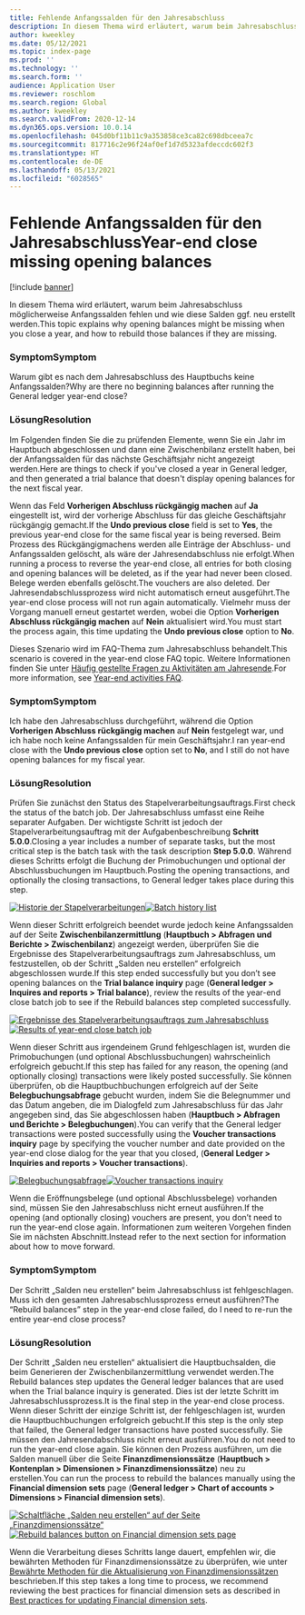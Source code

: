 ```yaml
---
title: Fehlende Anfangssalden für den Jahresabschluss
description: In diesem Thema wird erläutert, warum beim Jahresabschluss möglicherweise Anfangssalden fehlen und wie diese Salden ggf. neu erstellt werden.
author: kweekley
ms.date: 05/12/2021
ms.topic: index-page
ms.prod: ''
ms.technology: ''
ms.search.form: ''
audience: Application User
ms.reviewer: roschlom
ms.search.region: Global
ms.author: kweekley
ms.search.validFrom: 2020-12-14
ms.dyn365.ops.version: 10.0.14
ms.openlocfilehash: 045d0bf11b11c9a353858ce3ca82c698dbceea7c
ms.sourcegitcommit: 817716c2e96f24af0ef1d7d5323afdeccdc602f3
ms.translationtype: HT
ms.contentlocale: de-DE
ms.lasthandoff: 05/13/2021
ms.locfileid: "6028565"
---
```

# <a name="year-end-close-missing-opening-balances"></a><span data-ttu-id="9add9-103">Fehlende Anfangssalden für den Jahresabschluss</span><span class="sxs-lookup"><span data-stu-id="9add9-103">Year-end close missing opening balances</span></span>

[!include [banner](../includes/banner.md)]

<span data-ttu-id="9add9-104">In diesem Thema wird erläutert, warum beim Jahresabschluss möglicherweise Anfangssalden fehlen und wie diese Salden ggf. neu erstellt werden.</span><span class="sxs-lookup"><span data-stu-id="9add9-104">This topic explains why opening balances might be missing when you close a year, and how to rebuild those balances if they are missing.</span></span>

### <a name="symptom"></a><span data-ttu-id="9add9-105">Symptom</span><span class="sxs-lookup"><span data-stu-id="9add9-105">Symptom</span></span>

<span data-ttu-id="9add9-106">Warum gibt es nach dem Jahresabschluss des Hauptbuchs keine Anfangssalden?</span><span class="sxs-lookup"><span data-stu-id="9add9-106">Why are there no beginning balances after running the General ledger year-end close?</span></span> 

### <a name="resolution"></a><span data-ttu-id="9add9-107">Lösung</span><span class="sxs-lookup"><span data-stu-id="9add9-107">Resolution</span></span>

<span data-ttu-id="9add9-108">Im Folgenden finden Sie die zu prüfenden Elemente, wenn Sie ein Jahr im Hauptbuch abgeschlossen und dann eine Zwischenbilanz erstellt haben, bei der Anfangssalden für das nächste Geschäftsjahr nicht angezeigt werden.</span><span class="sxs-lookup"><span data-stu-id="9add9-108">Here are things to check if you've closed a year in General ledger, and then generated a trial balance that doesn't display opening balances for the next fiscal year.</span></span>

<span data-ttu-id="9add9-109">Wenn das Feld **Vorherigen Abschluss rückgängig machen** auf **Ja** eingestellt ist, wird der vorherige Abschluss für das gleiche Geschäftsjahr rückgängig gemacht.</span><span class="sxs-lookup"><span data-stu-id="9add9-109">If the **Undo previous close** field is set to **Yes**, the previous year-end close for the same fiscal year is being reversed.</span></span> <span data-ttu-id="9add9-110">Beim Prozess des Rückgängigmachens werden alle Einträge der Abschluss- und Anfangssalden gelöscht, als wäre der Jahresendabschluss nie erfolgt.</span><span class="sxs-lookup"><span data-stu-id="9add9-110">When running a process to reverse the year-end close, all entries for both closing and opening balances will be deleted, as if the year had never been closed.</span></span> <span data-ttu-id="9add9-111">Belege werden ebenfalls gelöscht.</span><span class="sxs-lookup"><span data-stu-id="9add9-111">The vouchers are also deleted.</span></span> <span data-ttu-id="9add9-112">Der Jahresendabschlussprozess wird nicht automatisch erneut ausgeführt.</span><span class="sxs-lookup"><span data-stu-id="9add9-112">The year-end close process will not run again automatically.</span></span> <span data-ttu-id="9add9-113">Vielmehr muss der Vorgang manuell erneut gestartet werden, wobei die Option **Vorherigen Abschluss rückgängig machen** auf **Nein** aktualisiert wird.</span><span class="sxs-lookup"><span data-stu-id="9add9-113">You must start the process again, this time updating the **Undo previous close** option to **No**.</span></span>

<span data-ttu-id="9add9-114">Dieses Szenario wird im FAQ-Thema zum Jahresabschluss behandelt.</span><span class="sxs-lookup"><span data-stu-id="9add9-114">This scenario is covered in the year-end close FAQ topic.</span></span> <span data-ttu-id="9add9-115">Weitere Informationen finden Sie unter [Häufig gestellte Fragen zu Aktivitäten am Jahresende](faq-year-end-activities.md).</span><span class="sxs-lookup"><span data-stu-id="9add9-115">For more information, see [Year-end activities FAQ](faq-year-end-activities.md).</span></span>

### <a name="symptom"></a><span data-ttu-id="9add9-116">Symptom</span><span class="sxs-lookup"><span data-stu-id="9add9-116">Symptom</span></span>

<span data-ttu-id="9add9-117">Ich habe den Jahresabschluss durchgeführt, während die Option **Vorherigen Abschluss rückgängig machen** auf **Nein** festgelegt war, und ich habe noch keine Anfangssalden für mein Geschäftsjahr.</span><span class="sxs-lookup"><span data-stu-id="9add9-117">I ran year-end close with the **Undo previous close** option set to **No**, and I still do not have opening balances for my fiscal year.</span></span>

### <a name="resolution"></a><span data-ttu-id="9add9-118">Lösung</span><span class="sxs-lookup"><span data-stu-id="9add9-118">Resolution</span></span>

<span data-ttu-id="9add9-119">Prüfen Sie zunächst den Status des Stapelverarbeitungsauftrags.</span><span class="sxs-lookup"><span data-stu-id="9add9-119">First check the status of the batch job.</span></span> <span data-ttu-id="9add9-120">Der Jahresabschluss umfasst eine Reihe separater Aufgaben. Der wichtigste Schritt ist jedoch der Stapelverarbeitungsauftrag mit der Aufgabenbeschreibung **Schritt 5.0.0**.</span><span class="sxs-lookup"><span data-stu-id="9add9-120">Closing a year includes a number of separate tasks, but the most critical step is the batch task with the task description **Step 5.0.0**.</span></span> <span data-ttu-id="9add9-121">Während dieses Schritts erfolgt die Buchung der Primobuchungen und optional der Abschlussbuchungen im Hauptbuch.</span><span class="sxs-lookup"><span data-stu-id="9add9-121">Posting the opening transactions, and optionally the closing transactions, to General ledger takes place during this step.</span></span> 

<span data-ttu-id="9add9-122">[![Historie der Stapelverarbeitungen](./media/yec-mssng-open-blnces-01.png)](./media/yec-mssng-open-blnces-01.png)</span><span class="sxs-lookup"><span data-stu-id="9add9-122">[![Batch history list](./media/yec-mssng-open-blnces-01.png)](./media/yec-mssng-open-blnces-01.png)</span></span>

<span data-ttu-id="9add9-123">Wenn dieser Schritt erfolgreich beendet wurde jedoch keine Anfangssalden auf der Seite **Zwischenbilanzermittlung** (**Hauptbuch > Abfragen und Berichte > Zwischenbilanz**) angezeigt werden, überprüfen Sie die Ergebnisse des Stapelverarbeitungsauftrags zum Jahresabschluss, um festzustellen, ob der Schritt „Salden neu erstellen“ erfolgreich abgeschlossen wurde.</span><span class="sxs-lookup"><span data-stu-id="9add9-123">If this step ended successfully but you don’t see opening balances on the **Trial balance inquiry** page (**General ledger > Inquires and reports > Trial balance**), review the results of the year-end close batch job to see if the Rebuild balances step completed successfully.</span></span>

<span data-ttu-id="9add9-124">[![Ergebnisse des Stapelverarbeitungsauftrags zum Jahresabschluss](./media/yec-mssng-open-blnces-02.png)](./media/yec-mssng-open-blnces-02.png)</span><span class="sxs-lookup"><span data-stu-id="9add9-124">[![Results of year-end close batch job](./media/yec-mssng-open-blnces-02.png)](./media/yec-mssng-open-blnces-02.png)</span></span>

<span data-ttu-id="9add9-125">Wenn dieser Schritt aus irgendeinem Grund fehlgeschlagen ist, wurden die Primobuchungen (und optional Abschlussbuchungen) wahrscheinlich erfolgreich gebucht.</span><span class="sxs-lookup"><span data-stu-id="9add9-125">If this step has failed for any reason, the opening (and optionally closing) transactions were likely posted successfully.</span></span> <span data-ttu-id="9add9-126">Sie können überprüfen, ob die Hauptbuchbuchungen erfolgreich auf der Seite **Belegbuchungsabfrage** gebucht wurden, indem Sie die Belegnummer und das Datum angeben, die im Dialogfeld zum Jahresabschluss für das Jahr angegeben sind, das Sie abgeschlossen haben (**Hauptbuch > Abfragen und Berichte > Belegbuchungen**).</span><span class="sxs-lookup"><span data-stu-id="9add9-126">You can verify that the General ledger transactions were posted successfully using the **Voucher transactions inquiry** page by specifying the voucher number and date provided on the year-end close dialog for the year that you closed, (**General Ledger > Inquiries and reports > Voucher transactions**).</span></span>

<span data-ttu-id="9add9-127">[![Belegbuchungsabfrage](./media/yec-mssng-open-blnces-03.png)](./media/yec-mssng-open-blnces-03.png)</span><span class="sxs-lookup"><span data-stu-id="9add9-127">[![Voucher transactions inquiry](./media/yec-mssng-open-blnces-03.png)](./media/yec-mssng-open-blnces-03.png)</span></span>

<span data-ttu-id="9add9-128">Wenn die Eröffnungsbelege (und optional Abschlussbelege) vorhanden sind, müssen Sie den Jahresabschluss nicht erneut ausführen.</span><span class="sxs-lookup"><span data-stu-id="9add9-128">If the opening (and optionally closing) vouchers are present, you don’t need to run the year-end close again.</span></span> <span data-ttu-id="9add9-129">Informationen zum weiteren Vorgehen finden Sie im nächsten Abschnitt.</span><span class="sxs-lookup"><span data-stu-id="9add9-129">Instead refer to the next section for information about how to move forward.</span></span>

### <a name="symptom"></a><span data-ttu-id="9add9-130">Symptom</span><span class="sxs-lookup"><span data-stu-id="9add9-130">Symptom</span></span>

<span data-ttu-id="9add9-131">Der Schritt „Salden neu erstellen“ beim Jahresabschluss ist fehlgeschlagen. Muss ich den gesamten Jahresabschlussprozess erneut ausführen?</span><span class="sxs-lookup"><span data-stu-id="9add9-131">The “Rebuild balances” step in the year-end close failed, do I need to re-run the entire year-end close process?</span></span>

### <a name="resolution"></a><span data-ttu-id="9add9-132">Lösung</span><span class="sxs-lookup"><span data-stu-id="9add9-132">Resolution</span></span>

<span data-ttu-id="9add9-133">Der Schritt „Salden neu erstellen“ aktualisiert die Hauptbuchsalden, die beim Generieren der Zwischenbilanzermittlung verwendet werden.</span><span class="sxs-lookup"><span data-stu-id="9add9-133">The Rebuild balances step updates the General ledger balances that are used when the Trial balance inquiry is generated.</span></span>  <span data-ttu-id="9add9-134">Dies ist der letzte Schritt im Jahresabschlussprozess.</span><span class="sxs-lookup"><span data-stu-id="9add9-134">It is the final step in the year-end close process.</span></span>  <span data-ttu-id="9add9-135">Wenn dieser Schritt der einzige Schritt ist, der fehlgeschlagen ist, wurden die Hauptbuchbuchungen erfolgreich gebucht.</span><span class="sxs-lookup"><span data-stu-id="9add9-135">If this step is the only step that failed, the General ledger transactions have posted successfully.</span></span>  <span data-ttu-id="9add9-136">Sie müssen den Jahresendabschluss nicht erneut ausführen.</span><span class="sxs-lookup"><span data-stu-id="9add9-136">You do not need to run the year-end close again.</span></span> <span data-ttu-id="9add9-137">Sie können den Prozess ausführen, um die Salden manuell über die Seite **Finanzdimensionssätze** (**Hauptbuch > Kontenplan > Dimensionen > Finanzdimensionssätze**) neu zu erstellen.</span><span class="sxs-lookup"><span data-stu-id="9add9-137">You can run the process to rebuild the balances manually using the **Financial dimension sets** page (**General ledger > Chart of accounts > Dimensions > Financial dimension sets**).</span></span>

<span data-ttu-id="9add9-138">[![Schaltfläche „Salden neu erstellen“ auf der Seite „Finanzdimensionssätze“](./media/yec-mssng-open-blnces-04.png)](./media/yec-mssng-open-blnces-04.png)</span><span class="sxs-lookup"><span data-stu-id="9add9-138">[![Rebuild balances button on Financial dimension sets page](./media/yec-mssng-open-blnces-04.png)](./media/yec-mssng-open-blnces-04.png)</span></span>

<span data-ttu-id="9add9-139">Wenn die Verarbeitung dieses Schritts lange dauert, empfehlen wir, die bewährten Methoden für Finanzdimensionssätze zu überprüfen, wie unter [Bewährte Methoden für die Aktualisierung von Finanzdimensionssätzen](https://community.dynamics.com/365/financeandoperations/b/dynamics-365-finance-blog/posts/best-practices-for-updating-financial-dimension-set-dimension-sets) beschrieben.</span><span class="sxs-lookup"><span data-stu-id="9add9-139">If this step takes a long time to process, we recommend reviewing the best practices for financial dimension sets as described in [Best practices for updating Financial dimension sets](https://community.dynamics.com/365/financeandoperations/b/dynamics-365-finance-blog/posts/best-practices-for-updating-financial-dimension-set-dimension-sets).</span></span> 

